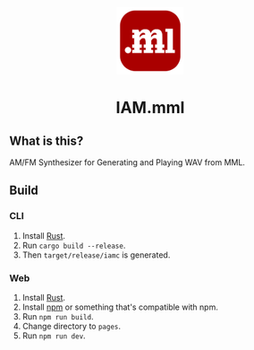 <p align="center">
  <img src="./pages/public/iam-mml-logo.svg" alt="Logo" height=120></a>
</p>

<h1 align="center">IAM.mml</h1>

## What is this?

AM/FM Synthesizer for Generating and Playing WAV from MML.

## Build

### CLI

1. Install [Rust](https://www.rust-lang.org/).
2. Run `cargo build --release`.
3. Then `target/release/iamc` is generated.

### Web

1. Install [Rust](https://www.rust-lang.org/).
2. Install [npm](https://www.npmjs.com/) or something that's compatible with npm.
3. Run `npm run build`.
4. Change directory to `pages`.
5. Run `npm run dev`.
